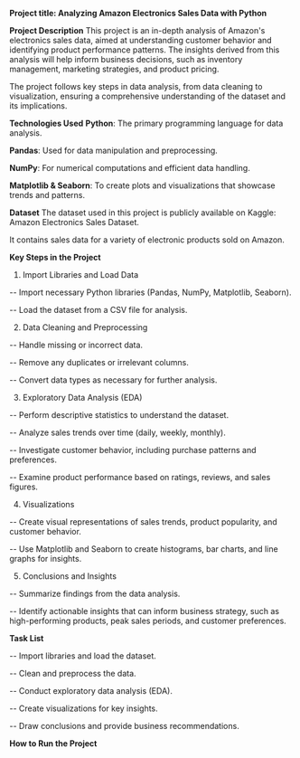 **Project title: Analyzing Amazon Electronics Sales Data with Python**

**Project Description**
This project is an in-depth analysis of Amazon's electronics sales data, aimed at understanding customer behavior and identifying product performance patterns. The insights derived from this analysis will help inform business decisions, such as inventory management, marketing strategies, and product pricing.

The project follows key steps in data analysis, from data cleaning to visualization, ensuring a comprehensive understanding of the dataset and its implications.

**Technologies Used**
**Python**: The primary programming language for data analysis.

**Pandas**: Used for data manipulation and preprocessing.

**NumPy**: For numerical computations and efficient data handling.

**Matplotlib & Seaborn**: To create plots and visualizations that showcase trends and patterns.

**Dataset**
The dataset used in this project is publicly available on Kaggle: Amazon Electronics Sales Dataset.

It contains sales data for a variety of electronic products sold on Amazon. 

**Key Steps in the Project**

1. Import Libraries and Load Data

-- Import necessary Python libraries (Pandas, NumPy, Matplotlib, Seaborn).

-- Load the dataset from a CSV file for analysis.

2. Data Cleaning and Preprocessing
   
-- Handle missing or incorrect data.

-- Remove any duplicates or irrelevant columns.

-- Convert data types as necessary for further analysis.

3. Exploratory Data Analysis (EDA)
   
-- Perform descriptive statistics to understand the dataset.

-- Analyze sales trends over time (daily, weekly, monthly).

-- Investigate customer behavior, including purchase patterns and preferences.

-- Examine product performance based on ratings, reviews, and sales figures.

4. Visualizations
   
-- Create visual representations of sales trends, product popularity, and customer behavior.

-- Use Matplotlib and Seaborn to create histograms, bar charts, and line graphs for insights.

5. Conclusions and Insights
   
-- Summarize findings from the data analysis.

-- Identify actionable insights that can inform business strategy, such as high-performing products, peak sales periods, and customer preferences.

**Task List**

-- Import libraries and load the dataset.

-- Clean and preprocess the data.

-- Conduct exploratory data analysis (EDA).

-- Create visualizations for key insights.

-- Draw conclusions and provide business recommendations.
 
**How to Run the Project**
